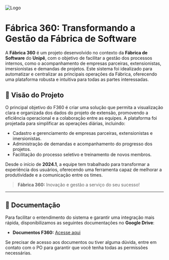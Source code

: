 
![Logo](https://i.imgur.com/3wVpWOo.png)


# Fábrica 360: Transformando a Gestão da Fábrica de Software

A **Fábrica 360** é um projeto desenvolvido no contexto da **Fábrica de Software** do **Unipê**, com o objetivo de facilitar a gestão dos processos internos, como o acompanhamento de empresas parceiras, extensionistas, imersionistas e demandas de projetos. Este sistema foi idealizado para automatizar e centralizar as principais operações da Fábrica, oferecendo uma plataforma robusta e intuitiva para todas as partes interessadas.

## 🎯 Visão do Projeto

O principal objetivo do F360 é criar uma solução que permita a visualização clara e organizada dos dados do projeto de extensão, promovendo a eficiência operacional e a colaboração entre as equipes. A plataforma foi projetada para simplificar as operações diárias, incluindo:
- Cadastro e gerenciamento de empresas parceiras, extensionistas e imersionistas.  
- Administração de demandas e acompanhamento do progresso dos projetos.  
- Facilitação do processo seletivo e treinamento de novos membros.  

Desde o início de **2024.1**, a equipe tem trabalhado para transformar a experiência dos usuários, oferecendo uma ferramenta capaz de melhorar a produtividade e a comunicação entre os times.

> **Fábrica 360:** Inovação e gestão a serviço do seu sucesso!

---

## 📄 Documentação

Para facilitar o entendimento do sistema e garantir uma integração mais rápida, disponibilizamos as seguintes documentações no **Google Drive**:

- **Documentos F360:** [Acesse aqui](https://drive.google.com/drive/folders/15GidtalwojmPPOlcBBb7bddW3bR87bhq?usp=sharing)  

Se precisar de acesso aos documentos ou tiver alguma dúvida, entre em contato com o PO para garantir que você tenha todas as permissões necessárias.
